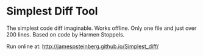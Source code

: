 Simplest Diff Tool
================================================

The simplest code diff imaginable. Works offline. Only one file and just over 200 lines. Based on code by Harmen Stoppels.

Run online at: http://jamespsteinberg.github.io/Simplest_diff/
